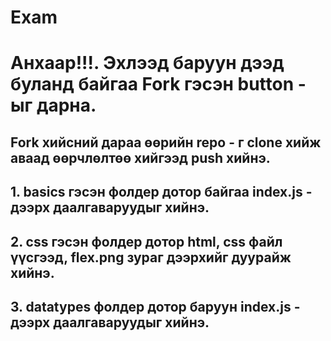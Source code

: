 # Exam

# Анхаар!!!. Эхлээд баруун дээд буланд байгаа Fork гэсэн button - ыг дарна.
## Fork хийсний дараа өөрийн repo - г clone хийж аваад өөрчлөлтөө хийгээд push хийнэ.

## 1. basics гэсэн фолдер дотор байгаа index.js - дээрх даалгаваруудыг хийнэ.

## 2. css гэсэн фолдер дотор html, css файл үүсгээд, flex.png зураг дээрхийг дуурайж хийнэ.

## 3. datatypes фолдер дотор баруун index.js - дээрх даалгаваруудыг хийнэ.

